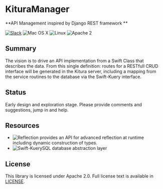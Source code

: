 # KituraManager

**API Management inspired by Django REST framework **

[![Slack][slack-badge]][slack-url]
![Mac OS X](https://img.shields.io/badge/os-Mac%20OS%20X-green.svg?style=flat)
![Linux](https://img.shields.io/badge/os-linux-green.svg?style=flat)
![Apache 2](https://img.shields.io/badge/license-Apache2-blue.svg?style=flat)

## Summary
The vision is to drive an API implementation from a Swift Class that describes the  data. From this single definition: routes for a RESTfull CRUD interface will be generated in the Kitura server, including a mapping from the service routines to the database via the Swift-Kuery interface. 

## Status
Early design and exploration stage. Please provide comments and suggestions, jump in and help. 

## Resources
- ![Reflection](https://github.com/Zewo/Reflection) provides an API for advanced reflection at runtime including dynamic construction of types.
- ![Swift-Kuery](https://github.com/IBM-Swift/Swift-Kuery)SQL database abstraction layer


## License
This library is licensed under Apache 2.0. Full license text is available in [LICENSE](LICENSE.txt).


[slack-image]: http://s13.postimg.org/ybwy92ktf/Slack.png
[slack-badge]: https://zewo-slackin.herokuapp.com/badge.svg
[slack-url]: https://swift-at-ibm-slack.mybluemix.net